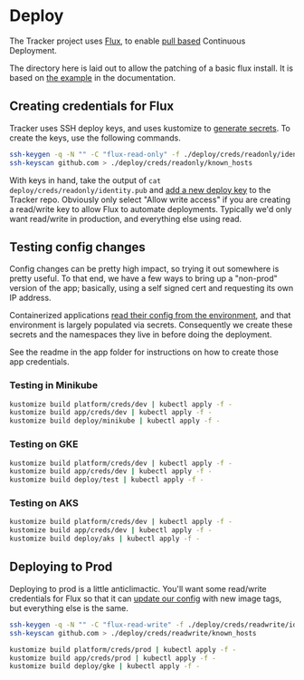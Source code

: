 # Deploy

The Tracker project uses [Flux](https://fluxcd.io/), to enable [pull based](https://alex.kaskaso.li/post/pull-based-pipelines) Continuous Deployment.

The directory here is laid out to allow the patching of a basic flux install. It is based on [the example](https://docs.fluxcd.io/en/1.18.0/tutorials/get-started-kustomize.html) in the documentation.

## Creating credentials for Flux

Tracker uses SSH deploy keys, and uses kustomize to [generate secrets](https://github.com/kubernetes-sigs/kustomize/blob/master/examples/secretGeneratorPlugin.md#secret-values-from-local-files). To create the keys, use the following commands.

```bash
ssh-keygen -q -N "" -C "flux-read-only" -f ./deploy/creds/readonly/identity
ssh-keyscan github.com > ./deploy/creds/readonly/known_hosts
```

With keys in hand, take the output of `cat deploy/creds/readonly/identity.pub` and [add a new deploy key](https://github.com/canada-ca/tracker/settings/keys/new) to the Tracker repo. Obviously only select "Allow write access" if you are creating a read/write key to allow Flux to automate deployments. Typically we'd only want read/write in production, and everything else using read.

## Testing config changes

Config changes can be pretty high impact, so trying it out somewhere is pretty useful. To that end, we have a few ways to bring up a "non-prod" version of the app; basically, using a self signed cert and requesting its own IP address.

Containerized applications [read their config from the environment](https://12factor.net/config), and that environment is largely populated via secrets. Consequently we create these secrets and the namespaces they live in before doing the deployment.

See the readme in the app folder for instructions on how to create those app credentials.

### Testing in Minikube

```bash
kustomize build platform/creds/dev | kubectl apply -f -
kustomize build app/creds/dev | kubectl apply -f -
kustomize build deploy/minikube | kubectl apply -f -
```

### Testing on GKE

```bash
kustomize build platform/creds/dev | kubectl apply -f -
kustomize build app/creds/dev | kubectl apply -f -
kustomize build deploy/test | kubectl apply -f -
```

### Testing on AKS

```bash
kustomize build platform/creds/dev | kubectl apply -f -
kustomize build app/creds/dev | kubectl apply -f -
kustomize build deploy/aks | kubectl apply -f -
```

## Deploying to Prod

Deploying to prod is a little anticlimactic. You'll want some read/write credentials for Flux so that it can [update our config](https://toolkit.fluxcd.io/components/image/imageupdateautomations/#update-strategy) with new image tags, but everything else is the same.

```bash
ssh-keygen -q -N "" -C "flux-read-write" -f ./deploy/creds/readwrite/identity
ssh-keyscan github.com > ./deploy/creds/readwrite/known_hosts
```

```bash
kustomize build platform/creds/prod | kubectl apply -f -
kustomize build app/creds/prod | kubectl apply -f -
kustomize build deploy/gke | kubectl apply -f -
```

